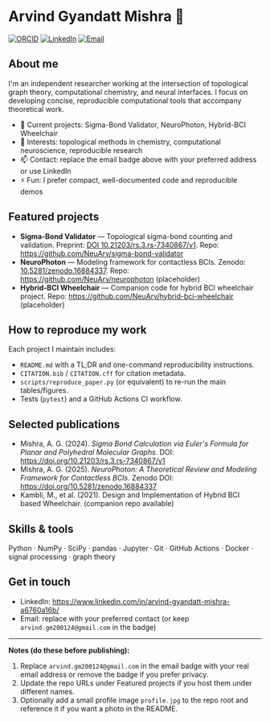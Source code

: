 # Arvind Gyandatt Mishra 👋

[![ORCID](https://img.shields.io/static/v1?label=ORCID&message=0009-0009-6312-1014&color=84AA15&logo=orcid)](https://orcid.org/0009-0009-6312-1014)
[![LinkedIn](https://img.shields.io/badge/LinkedIn-Profile-blue?logo=linkedin&logoColor=white)](https://www.linkedin.com/in/arvind-gyandatt-mishra-a6760a16b/)
[![Email](https://img.shields.io/badge/Email-arvind.gm200124%40gmail.com-lightgrey?logo=mail&logoColor=white)](mailto:arvind.gm200124@gmail.com)

## About me
I'm an independent researcher working at the intersection of topological graph theory, computational chemistry, and neural interfaces. I focus on developing concise, reproducible computational tools that accompany theoretical work.

- 🔭 Current projects: Sigma-Bond Validator, NeuroPhoton, Hybrid-BCI Wheelchair  
- 🌱 Interests: topological methods in chemistry, computational neuroscience, reproducible research  
- 📫 Contact: replace the email badge above with your preferred address or use LinkedIn  
- ⚡ Fun: I prefer compact, well-documented code and reproducible demos

## Featured projects
- **Sigma-Bond Validator** — Topological sigma-bond counting and validation. Preprint: [DOI 10.21203/rs.3.rs-7340867/v1](https://doi.org/10.21203/rs.3.rs-7340867/v1). Repo: https://github.com/NeuArv/sigma-bond-validator  
- **NeuroPhoton** — Modeling framework for contactless BCIs. Zenodo: [10.5281/zenodo.16884337](https://doi.org/10.5281/zenodo.16884337). Repo: https://github.com/NeuArv/neurophoton (placeholder)  
- **Hybrid-BCI Wheelchair** — Companion code for hybrid BCI wheelchair project. Repo: https://github.com/NeuArv/hybrid-bci-wheelchair (placeholder)

## How to reproduce my work
Each project I maintain includes:
- `README.md` with a TL;DR and one-command reproducibility instructions.
- `CITATION.bib` / `CITATION.cff` for citation metadata.
- `scripts/reproduce_paper.py` (or equivalent) to re-run the main tables/figures.
- Tests (`pytest`) and a GitHub Actions CI workflow.

## Selected publications
- Mishra, A. G. (2024). *Sigma Bond Calculation via Euler's Formula for Planar and Polyhedral Molecular Graphs*. DOI: https://doi.org/10.21203/rs.3.rs-7340867/v1  
- Mishra, A. G. (2025). *NeuroPhoton: A Theoretical Review and Modeling Framework for Contactless BCIs*. Zenodo DOI: https://doi.org/10.5281/zenodo.16884337  
- Kambli, M., et al. (2021). Design and Implementation of Hybrid BCI based Wheelchair. (companion repo available)

## Skills & tools
Python · NumPy · SciPy · pandas · Jupyter · Git · GitHub Actions · Docker · signal processing · graph theory

## Get in touch
- LinkedIn: https://www.linkedin.com/in/arvind-gyandatt-mishra-a6760a16b/  
- Email: replace with your preferred contact (or keep `arvind.gm200124@gmail.com` in the badge)

---

**Notes (do these before publishing):**
1. Replace `arvind.gm200124@gmail.com` in the email badge with your real email address or remove the badge if you prefer privacy.  
2. Update the repo URLs under Featured projects if you host them under different names.  
3. Optionally add a small profile image `profile.jpg` to the repo root and reference it if you want a photo in the README.
